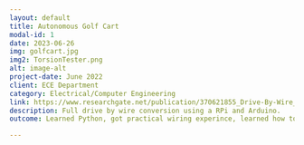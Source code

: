 ```yaml
---
layout: default
title: Autonomous Golf Cart
modal-id: 1
date: 2023-06-26
img: golfcart.jpg
img2: TorsionTester.png
alt: image-alt
project-date: June 2022
client: ECE Department
category: Electrical/Computer Engineering
link: https://www.researchgate.net/publication/370621855_Drive-By-Wire_Conversion_of_an_Electric_Golf-Cart_for_Self-Driving_Vehicles_Research
description: Full drive by wire conversion using a RPi and Arduino.
outcome: Learned Python, got practical wiring experince, learned how to communicate ideas with non STEM people to have parts made, large mechatronics project.

---
```

